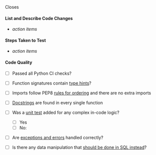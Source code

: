 Closes

#### List and Describe Code Changes

* _action items_

#### Steps Taken to Test

* _action items_

#### Code Quality

* [ ] Passed all Python CI checks?
* [ ] Function signatures contain [type hints](https://about.gitlab.com/handbook/business-technology/data-team/platform/python-guide/#type-hints)?
* [ ] Imports follow PEP8 [rules for ordering](https://about.gitlab.com/handbook/business-technology/data-team/platform/python-guide/#import-order) and there are no extra imports
* [ ] [Docstrings](https://about.gitlab.com/handbook/business-technology/data-team/platform/python-guide/#docstrings) are found in every single function
* [ ] Was a [unit test](https://about.gitlab.com/handbook/business-technology/data-team/platform/python-guide/#unit-testing) added for any complex in-code logic?
  - [ ] Yes
  - [ ] No: <!--explain why-->
* [ ] Are [exceptions and errors](https://about.gitlab.com/handbook/business-technology/data-team/platform/python-guide/#exception-handling) handled correctly?
* [ ] Is there any data manipulation that [should be done in SQL instead](https://about.gitlab.com/handbook/business-technology/data-team/platform/python-guide/#when-not-to-use-python)?

